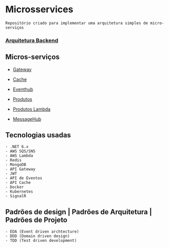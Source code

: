 # Microsservices

    Repositório criado para implementar uma arquitetura simples de micro-serviços 

### [Arquitetura Backend](.attachments/arquitetura-backend.drawio.png)


## Micros-serviços
  - [Gateway](Gateway/README.md)

  - [Cache](Cache/README.md)

  - [Eventhub](Eventhub/README.md)

  - [Produtos](Product/README.md)

  - [Produtos Lambda](Product.Lambda/README.md)
  - [MessageHub](Messagehub/README.md)

## Tecnologias usadas
    - .NET 6.x
    - AWS SQS/SNS
    - AWS Lambda
    - Redis
    - MongoDB
    - API Gateway
    - JWT
    - API de Eventos
    - API Cache
    - Docker
    - Kubernetes
    - SignalR

## Padrões de design | Padrões de Arquitetura | Padrões de Projeto
    - EDA (Event driven archtecture)
    - DDD (Domain driven design)
    - TDD (Test driven development)
